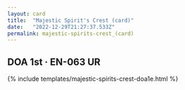 ```yaml
---
layout: card
title:  "Majestic Spirit's Crest (card)"
date:   "2022-12-29T21:27:37.533Z"
permalink: majestic-spirits-crest_(card)
---
```


## DOA 1st &middot; EN-063 UR

{% include templates/majestic-spirits-crest-doa1e.html %}
